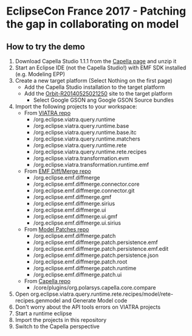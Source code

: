 # EclipseCon France 2017 - Patching the gap in collaborating on model

## How to try the demo

1. Download Capella Studio 1.1.1 from the [Capella page](https://polarsys.org/capella/download.html) and unzip it
1. Start an Eclipse IDE (not the Capella Studio!) with EMF SDK installed (e.g. Modeling EPP)
1. Create a new target platform (Select Nothing on the first page)
   * Add the Capella Studio installation to the target platform
   * Add the [Orbit-R20140525021250](http://download.eclipse.org/tools/orbit/downloads/drops/R20140525021250/repository) site to the target platform
      * Select Google GSON ang Google GSON Source bundles
1. Import the following projects to your workspace:
   * From [VIATRA repo](https://git.eclipse.org/r/#/admin/projects/viatra/org.eclipse.viatra)
      * /org.eclipse.viatra.query.runtime
      * /org.eclipse.viatra.query.runtime.base
      * /org.eclipse.viatra.query.runtime.base.itc
      * /org.eclipse.viatra.query.runtime.matchers
      * /org.eclipse.viatra.query.runtime.rete
      * /org.eclipse.viatra.query.runtime.rete.recipes
      * /org.eclipse.viatra.transformation.evm
      * /org.eclipse.viatra.transformation.runtime.emf
   * From [EMF Diff/Merge repo](https://git.eclipse.org/r/#/admin/projects/diffmerge/org.eclipse.emf.diffmerge.core)
      * /org.eclipse.emf.diffmerge
      * /org.eclipse.emf.diffmerge.connector.core
      * /org.eclipse.emf.diffmerge.connector.git
      * /org.eclipse.emf.diffmerge.gmf  
      * /org.eclipse.emf.diffmerge.sirius
      * /org.eclipse.emf.diffmerge.ui
      * /org.eclipse.emf.diffmerge.ui.gmf
      * /org.eclipse.emf.diffmerge.ui.sirius
   * From [Model Patches repo](https://git.eclipse.org/r/#/admin/projects/diffmerge/org.eclipse.emf.diffmerge.patch)
      * /org.eclipse.emf.diffmerge.patch
      * /org.eclipse.emf.diffmerge.patch.persistence.emf
      * /org.eclipse.emf.diffmerge.patch.persistence.emf.edit
      * /org.eclipse.emf.diffmerge.patch.persistence.json
      * /org.eclipse.emf.diffmerge.patch.root
      * /org.eclipse.emf.diffmerge.patch.runtime
      * /org.eclipse.emf.diffmerge.patch.ui
   * From [Capella repo](https://git.polarsys.org/r/#/admin/projects/capella/capella)
      * /core/plugins/org.polarsys.capella.core.compare
1. Open org.eclipse.viatra.query.runtime.rete.recipes/model/rete-recipes.genmodel and Generate Model code
1. Don't worry about the API tools errors on VIATRA projects
1. Start a runtime eclipse
1. Import the projects in this repository
1. Switch to the Capella perspective
